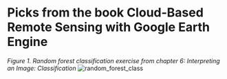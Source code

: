 # Picks from the book Cloud-Based Remote Sensing with Google Earth Engine

_Figure 1. Random forest classification exercise from chapter 6: Interpreting an Image: Classification_
![random_forest_class](https://github.com/user-attachments/assets/12600629-62f0-4a8c-b1e1-25201e9e35a6)

